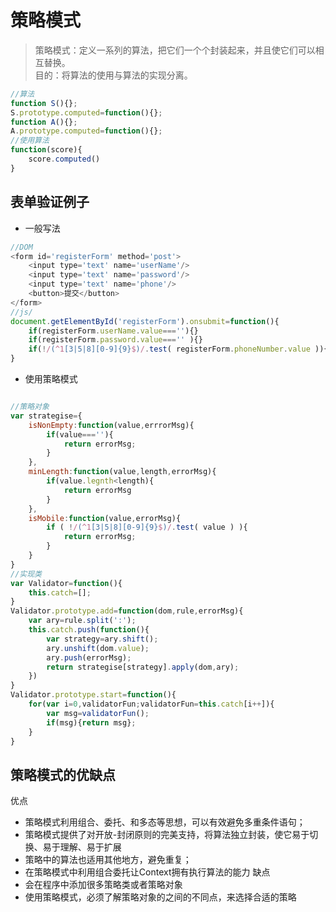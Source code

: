 # 策略模式
> 策略模式：定义一系列的算法，把它们一个个封装起来，并且使它们可以相互替换。<br>
> 目的：将算法的使用与算法的实现分离。

```js
//算法
function S(){};
S.prototype.computed=function(){};
function A(){};
A.prototype.computed=function(){};
//使用算法
function(score){
    score.computed()
}
```

## 表单验证例子

+ 一般写法
```js
//DOM
<form id='registerForm' method='post'>
    <input type='text' name='userName'/>
    <input type='text' name='password'/>
    <input type='text' name='phone'/>
    <button>提交</button>
</form>
//js/
document.getElementById('registerForm').onsubmit=function(){
    if(registerForm.userName.value===''){}
    if(registerForm.password.value==='' ){}
    if(!/(^1[3|5|8][0-9]{9}$)/.test( registerForm.phoneNumber.value )){};
}
```

+ 使用策略模式
```js

//策略对象
var strategise={
    isNonEmpty:function(value,errrorMsg){
        if(value===''){
            return errorMsg;
        }
    },
    minLength:function(value,length,errorMsg){
        if(value.legnth<length){
            return errorMsg
        }
    },
    isMobile:function(value,errorMsg){
        if ( !/(^1[3|5|8][0-9]{9}$)/.test( value ) ){
            return errorMsg;
        }
    }
}
//实现类
var Validator=function(){
    this.catch=[];
}
Validator.prototype.add=function(dom,rule,errorMsg){
    var ary=rule.split(':');
    this.catch.push(function(){
        var strategy=ary.shift();
        ary.unshift(dom.value);
        ary.push(errorMsg);
        return strategise[strategy].apply(dom,ary);
    })
}
Validator.prototype.start=function(){
    for(var i=0,validatorFun;validatorFun=this.catch[i++]){
        var msg=validatorFun();
        if(msg){return msg};
    }
}
```

## 策略模式的优缺点
优点
+ 策略模式利用组合、委托、和多态等思想，可以有效避免多重条件语句；
+ 策略模式提供了对开放-封闭原则的完美支持，将算法独立封装，使它易于切换、易于理解、易于扩展
+ 策略中的算法也适用其他地方，避免重复；
+ 在策略模式中利用组合委托让Context拥有执行算法的能力
缺点
+ 会在程序中添加很多策略类或者策略对象
+ 使用策略模式，必须了解策略对象的之间的不同点，来选择合适的策略